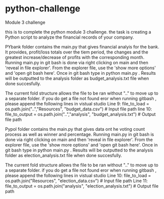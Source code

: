 # python-challenge
Module 3 challenge

this is to complete the python module 3 challenge. the task is creating a Python script to analyze the financial records of your company.

PYbank folder contains the main.py that gives financial analyis for the bank. It provides, profit/loss totals over the tiem period, the changes and the greatest increase/decrease of profits with the corresponding month.
Running main.py in git bash is done via right clicking on main and then 'reveal in file explorer'. From the explorer file, use the 'show more options' and 'open git bash here'. Once in git bash type in python main.py . Results will be outputted to the analysis folder as budget_analysis.txt file when done succesfully.

The current fold structure allows the file to be ran without ".." to move up to a separate folder. if you do get a file not found eror when running gitbash , please append the following lines in vistual studio
Line 9: file_to_load = os.path.join("..","Resources", "budget_data.csv")  # Input file path
line 10: file_to_output = os.path.join("..","analysis", "budget_analysis.txt")  # Output file path

Pypol folder contains the main.py that gives data ont he voting count process as well as winner and percentage.
Running main.py in git bash is done via right clicking on main and then 'reveal in file explorer'. From the explorer file, use the 'show more options' and 'open git bash here'. Once in git bash type in python main.py . Results will be outputted to the analysis folder as  election_analysis.txt file when done succesfully.

The current fold structure allows the file to be ran without ".." to move up to a separate folder. if you do get a file not found eror when running gitbash , please append the following lines in vistual studio
Line 10: file_to_load = os.path.join("Resources", "election_data.csv")  # Input file path
Line 11: file_to_output = os.path.join("analysis", "election_analysis.txt")  # Output file path